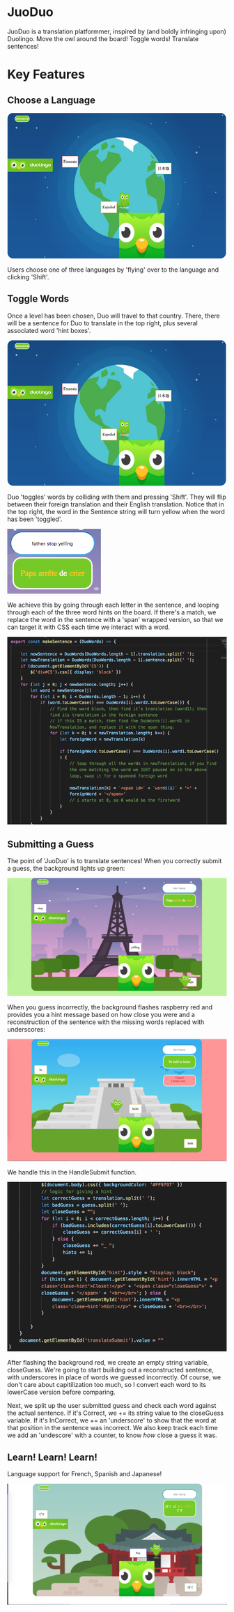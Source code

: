 # JuoDuo

JuoDuo is a translation platformmer, inspired by (and boldly infringing upon) Duolingo. Move the owl around the board! Toggle words! Translate sentences! 

# Key Features 

## Choose a Language 
![Homepage Image](readmeResources/homepage.png)

Users choose one of three languages by 'flying' over to the language and clicking 'Shift'. 


## Toggle Words 

Once a level has been chosen, Duo will travel to that country. There, there will be a sentence for Duo to translate in the top right, plus several associated word 'hint boxes'.

![Country Image](readmeResources/homepage.png)

Duo 'toggles' words by colliding with them and pressing 'Shift'. They will flip between their foreign translation and their English translation. Notice that in the top right, the word in the Sentence string will turn yellow when the word has been 'toggled'.

![Toggled Image](readmeResources/toggled.png)

We achieve this by going through each letter in the sentence, and looping through each of the three word hints on the board. If there's a match, we replace the word in the sentence with a 'span' wrapped version, so that we can target it with CSS each time we interact with a word.
 
![Make Sentence Logic](readmeResources/makeSentence.png)



## Submitting a Guess 

The point of 'JuoDuo' is to translate sentences! When you correctly submit a guess, the background lights up green:

![Correct Image](readmeResources/correctGuess.png)

When you guess incorrectly, the background flashes raspberry red and provides you a hint message based on how close you were and a reconstruction of the sentence with the missing words replaced with underscores:

![Incorrect Image](readmeResources/closeGuess.png)

We handle this in the HandleSubmit function. 

![HandleSubmit Image](readmeResources/handleSubmit.png)

After flashing the background red, we create an empty string variable, closeGuess. We're going to start builidng out a reconstructed sentence, with underscores in place of words we guessed incorrectly. Of course, we don't care about capitilization too much, so I convert each word to its lowerCase version before comparing.

Next, we split up the user submitted guess and check each word against the actual sentence. If it's Correct, we += its string value to the closeGuess variable. If it's InCorrect, we += an 'underscore' to show that the word at that position in the sentence was incorrect. We also keep track each time we add an 'undescore' with a counter, to know *how* close a guess it was.

## Learn! Learn! Learn!

Language support for French, Spanish and Japanese! 

![Feed Page Image](readmeResources/japan.png)

